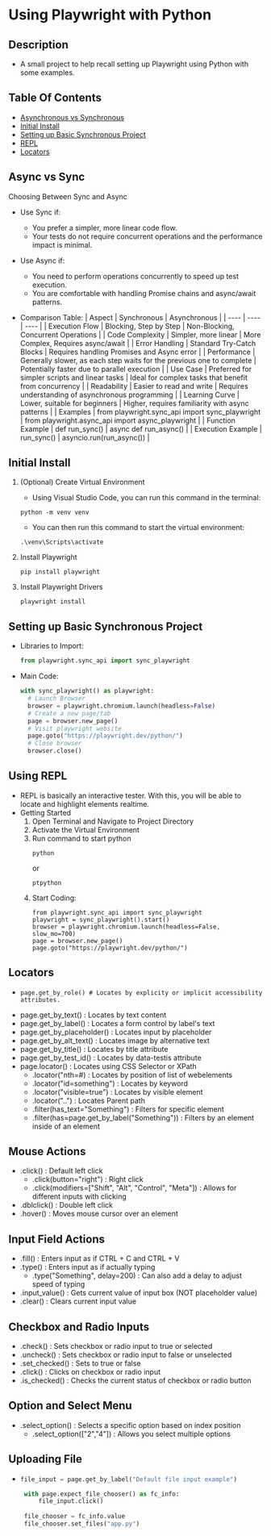 # Using Playwright with Python

## Description
- A small project to help recall setting up Playwright using Python with some examples.

## Table Of Contents
- [Asynchronous vs Synchronous](#async-vs-sync)
- [Initial Install](#initial-install)
- [Setting up Basic Synchronous Project](#Setting-up-Basic-Synchronous-Project)
- [REPL](#Using-REPL)
- [Locators](#locators)

## Async vs Sync
Choosing Between Sync and Async
- Use Sync if:
   - You prefer a simpler, more linear code flow.
   - Your tests do not require concurrent operations and the performance impact is minimal.
     
- Use Async if:
   - You need to perform operations concurrently to speed up test execution.
   - You are comfortable with handling Promise chains and async/await patterns.
     
- Comparison Table:
  | Aspect | Synchronous | Asynchronous |
  | ---- | ---- | ---- |
  | Execution Flow | Blocking, Step by Step | Non-Blocking, Concurrent Operations |
  | Code Complexity | Simpler, more linear | More Complex, Requires async/await |
  | Error Handling | Standard Try-Catch Blocks | Requires handling Promises and Async error |
  | Performance | Generally slower, as each step waits for the previous one to complete | Potentially faster due to parallel execution |
  | Use Case | Preferred for simpler scripts and linear tasks | Ideal for complex tasks that benefit from concurrency |
  | Readability | Easier to read and write | Requires understanding of asynchronous programming |
  | Learning Curve | Lower, suitable for beginners | Higher, requires familiarity with async patterns |
  | Examples | from playwright.sync_api import sync_playwright | from playwright.async_api import async_playwright |
  | Function Example | def run_sync() | async def run_async() |
  | Execution Example | run_sync() | asyncio.run(run_async()) |

## Initial Install
1. (Optional) Create Virtual Environment
   - Using Visual Studio Code, you can run this command in the terminal:
   ```
   python -m venv venv
   ```
   - You can then run this command to start the virtual environment:
   ```
   .\venv\Scripts\activate
   ```
   
2. Install Playwright
   ```
   pip install playwright
   ```
   
3. Install Playwright Drivers
   ```
   playwright install
   ```

## Setting up Basic Synchronous Project
- Libraries to Import:
  ``` python
  from playwright.sync_api import sync_playwright
  ```

- Main Code:
  ``` python
  with sync_playwright() as playwright:
    # Launch Browser
    browser = playwright.chromium.launch(headless=False)
    # Create a new page/tab
    page = browser.new_page()
    # Visit playwright website
    page.goto("https://playwright.dev/python/")
    # Close browser
    browser.close()
  ```

## Using REPL
- REPL is basically an interactive tester. With this, you will be able to locate and highlight elements realtime.
- Getting Started
  1. Open Terminal and Navigate to Project Directory
  2. Activate the Virtual Environment
  3. Run command to start python
     ```
     python
     ```
     or
     ```
     ptpython
     ```
  4. Start Coding:
     ```
     from playwright.sync_api import sync_playwright
     playwright = sync_playwright().start()
     browser = playwright.chromium.launch(headless=False, slow_mo=700)
     page = browser.new_page()
     page.goto("https://playwright.dev/python/")
        ```

## Locators
- ```
  page.get_by_role() # Locates by explicity or implicit accessibility attributes.
  ```
- page.get_by_text() : Locates by text content
- page.get_by_label() : Locates a form control by label's text
- page.get_by_placeholder() : Locates input by placeholder
- page.get_by_alt_text() : Locates image by alternative text
- page.get_by_title() : Locates by title attribute
- page.get_by_test_id() : Locates by data-testis attribute
- page.locator() : Locates using CSS Selector or XPath
   - .locator("nth=#) : Locates by position of list of webelements
   - .locator("id=something") : Locates by keyword
   - .locator("visible=true") : Locates by visible element
   - .locator("..") : Locates Parent path
   - .filter(has_text="Something") : Filters for specific element
   - .filter(has=page.get_by_label("Something")) : Filters by an element inside of an element
 
## Mouse Actions
- .click() : Default left click
   - .click(button="right") : Right click
   - .click(modifiers=["Shift", "Alt", "Control", "Meta"]) : Allows for different inputs with clicking
- .dblclick() : Double left click
- .hover() : Moves mouse cursor over an element

## Input Field Actions
- .fill() : Enters input as if CTRL + C and CTRL + V
- .type() : Enters input as if actually typing
   - .type("Something", delay=200) : Can also add a delay to adjust speed of typing
- .input_value() : Gets current value of input box (NOT placeholder value)
- .clear() : Clears current input value

## Checkbox and Radio Inputs
- .check() : Sets checkbox or radio input to true or selected
- .uncheck() : Sets checkbox or radio input to false or unselected
- .set_checked() : Sets to true or false
- .click() : Clicks on checkbox or radio input
- .is_checked() : Checks the current status of checkbox or radio button

## Option and Select Menu
- .select_option() : Selects a specific option based on index position
   - .select_option(["2","4"]) : Allows you select multiple options
 
## Uploading File 
- ``` python
  file_input = page.get_by_label("Default file input example")

   with page.expect_file_chooser() as fc_info:
       file_input.click()
   
   file_chooser = fc_info.value
   file_chooser.set_files("app.py")
  ```
  
